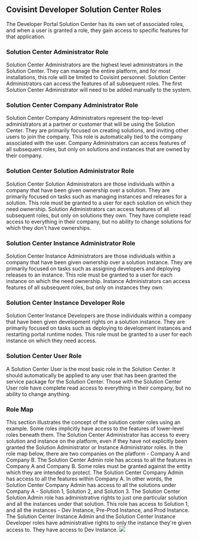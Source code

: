 ## Covisint Developer Solution Center Roles

The Developer Portal Solution Center has its own set of associated roles, and when a user is granted a role, they gain access to specific features for that application.

### Solution Center Administrator Role
Solution Center Administrators are the highest level administrators in the Solution Center. They can manage the entire platform, and for most installations, this role will be limited to Covisint personnel. Solution Center Administrators can access the features of all subsequent roles. The first Solution Center Administrator will need to be added manually to the system.

### Solution Center Company Administrator Role
Solution Center Company Administrators represent the top-level administrators at a partner or customer that will be using the Solution Center.  They are primarily focused on creating solutions, and inviting other users to join the company.  This role is automatically tied to the company associated with the user.  Company Administrators can access features of all subsequent roles, but only on solutions and instances that are owned by their company.

### Solution Center Solution Administrator Role
Solution Center Solution Administrators are those individuals within a company that have been given ownership over a solution.  They are primarily focused on tasks such as managing instances and releases for a solution.  This role must be granted to a user for each solution on which they need ownership.  Solution Administrators can access features of all subsequent roles, but only on solutions they own. They have complete read access to everything in their company, but no ability to change solutions for which they don't have ownerships.

### Solution Center Instance Administrator Role
Solution Center Instance Administrators are those individuals within a company that have been given ownership over a solution instance.  They are primarily focused on tasks such as assigning developers and deploying releases to an instance.  This role must be granted to a user for each instance on which the need ownership.  Instance Administrators can access features of all subsequent roles, but only on instances they own.

### Solution Center Instance Developer Role
Solution Center Instance Developers are those individuals within a company that have been given development rights on a solution instance.  They are primarily focused on tasks such as deploying to development instances and restarting portal runtime nodes.  This role must be granted to a user for each instance on which they need access.

### Solution Center User Role
A Solution Center User is the most basic role in the Solution Center.  It should automatically be applied to any user that has been granted the service package for the Solution Center.  Those with the Solution Center User role have complete read access to everything in their company, but no ability to change anything.

### Role Map
This section illustrates the concept of the solution center roles using an example. Some roles implicitly have access to the features of lower-level roles beneath them. The Solution Center Administrator has access to every solution and instance on the platform, even if they have not explicitly been granted the Solution Administrator or Instance Administrator roles. In the role map below, there are two companies on the platform - Company A and Company B. The Solution Center Admin role has access to all the features in Company A and Company B. Some roles must be granted against the entity which they are intended to protect. The Solution Center Company Admin has access to all the features within Company A. In other words, the Solution Center Company Admin has access to all the solutions under Company A - Solution 1, Solution 2, and Solution 3. The Solution Center Solution Admin role has administrative rights to just one particular solution and all the instances under that solution. This role has access to Solution 1, and all the instances - Dev Instance, Pre-Prod Instance, and Prod Instance. The Solution Center Instance Admin and the Solution Center Instance Developer roles have administrative rights to only the instance they're given access to. They have access to Dev Instance.
![](ScRoleMap.png)
